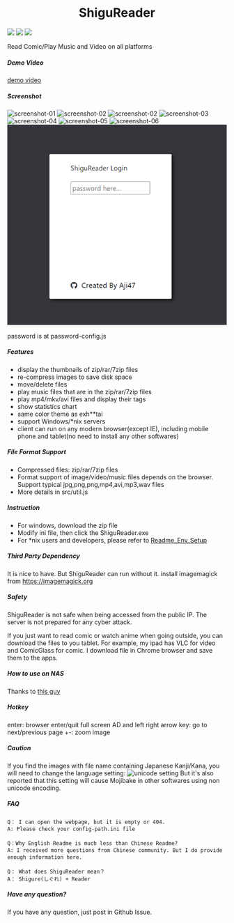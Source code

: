 <h1 align="center">ShiguReader</h1>

[<img src="https://img.shields.io/github/v/release/hjyssg/ShiguReader?label=latest%20release">](https://github.com/hjyssg/ShiguReader/releases)
[<img src="https://img.shields.io/docker/v/liwufan/shigureader?label=docker%20version">](https://hub.docker.com/r/liwufan/shigureader)
[<img src="https://img.shields.io/docker/pulls/liwufan/shigureader.svg">](https://hub.docker.com/r/liwufan/shigureader)

Read Comic/Play Music and Video on all platforms


##### Demo Video

[demo video](https://youtu.be/nV24b6X6eeI)  

##### Screenshot

![screenshot-01](screenshot/01.png)
![screenshot-02](screenshot/02.png)
![screenshot-02](screenshot/02.5.png)
![screenshot-03](screenshot/03.png)
![screenshot-04](screenshot/04.png)
![screenshot-05](screenshot/05.png)
![screenshot-06](screenshot/06.png)
![screenshot-06](screenshot/08.png)

password is at password-config.js

##### Features

* display the thumbnails of zip/rar/7zip files
* re-compress images to save disk space
* move/delete files
* play music files that are in the zip/rar/7zip files
* play mp4/mkv/avi files and display their tags
* show statistics chart
* same color theme as exh**tai
* support Windows/*nix servers
* client can run on any modern browser(except IE), including mobile phone and tablet(no need to install any other softwares)


##### File Format Support

* Compressed files: zip/rar/7zip files  
* Format support of image/video/music files depends on the browser. Support typical jpg,png,png,mp4,avi,mp3,wav files  
* More details in src/util.js

##### Instruction

* For windows, download the zip file
* Modify ini file, then click the ShiguReader.exe
* For *nix users and developers, please refer to [Readme_Env_Setup](https://github.com/hjyssg/ShiguReader/blob/dev/Readme_Env_Setup.md)

##### Third Party Dependency

It is nice to have. But ShiguReader can run without it.
install imagemagick  from https://imagemagick.org

##### Safety

ShiguReader is not safe when being accessed from the public IP. The server is not prepared for any cyber attack.

If you just want to read comic or watch anime when going outside, you can download the files to you tablet.
For example, my ipad has VLC for video and ComicGlass for comic. I download file in Chrome browser and save them to the apps.

##### How to use on NAS

Thanks to [this guy](https://github.com/hjyssg/ShiguReader/issues/90)

##### Hotkey

enter: browser enter/quit full screen
AD and left right arrow key: go to next/previous page
+-: zoom image

##### Caution

If you find the images with file name containing Japanese Kanji/Kana, you will need to change the language setting:
![unicode setting](screenshot/unicode-setting.png)
But it's also reported that this setting will cause Mojibake in other softwares using non unicode encoding.

##### FAQ
    Q： I can open the webpage, but it is empty or 404.
    A: Please check your config-path.ini file

    Q：Why English Readme is much less than Chinese Readme?
    A: I received more questions from Chinese community. But I do provide enough information here.

    Q： What does ShiguReader mean？
    A： Shigure(しぐれ) + Reader


##### Have any question?

If you have any question, just post in Github Issue.
